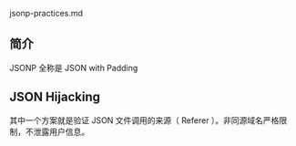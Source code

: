 jsonp-practices.md



## 简介

JSONP 全称是 JSON with Padding

## JSON Hijacking

其中一个方案就是验证 JSON 文件调用的来源（ Referer ）。非同源域名严格限制，不泄露用户信息。